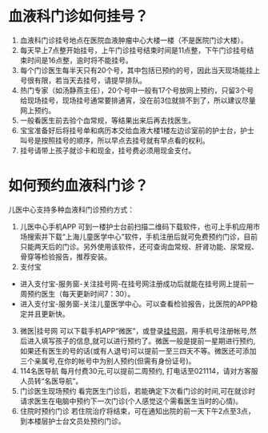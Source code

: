 # 血液科门诊如何挂号？
1. 血液科门诊挂号地点在医院血液肿瘤中心大楼一楼（不是医院门诊大楼）。
2. 每天早上7点整开始挂号，上午门诊挂号结束时间是11点整，下午门诊挂号结束时间是16点整，逾时将不能挂号。
3. 每个门诊医生每半天只有20个号，其中包括已预约的号，因此当天现场能挂上号很有限，若当天去挂号，请提早排队。
4. 热门专家（如汤静燕主任），20个号中一般有17个号放网上预约，只留3个号给现场挂号，现场挂号通常要排通宵，没在前3位就排不到了，所以建议尽量网上预约。
5. 一般看医生前去验个血常规，等结果出来后再去找医生。
6. 宝宝准备好后将挂号单和病历本交给血液大楼1楼左边诊室前的护士台，护士叫号是按照挂号的顺序，所以早点去挂号就有早点看的权利。
7. 挂号请带上孩子就诊卡和现金，挂号费必须用现金支付。

# 如何预约血液科门诊？
儿医中心支持多种血液科门诊预约方式：
1. 儿医中心手机APP
   可到一楼护士台前扫描二维码下载软件，也可上手机应用市场搜索并下载“上海儿童医学中心”软件，手机注册后就可免费预约门诊，目前只能两天后的门诊。另外使用该软件，还可查询血常规、肝肾功能、尿常规、骨穿等检验报告，推荐安装。
2. 支付宝
  - 进入支付宝-服务窗-关注挂号网-在挂号网注册成功后就能在挂号网上提前一周预约医生（每天更新时间7：30）。
  - 进入支付宝-服务窗-关注儿童医学中心。可以查看检验报告，比医院的APP稳定并且更新快。
3. 微医|挂号网
   可以下载手机APP“微医”，或登录[挂号网](http://www.guahao.com)，用手机号注册帐号,然后进入填写孩子的信息,就可以进行预约了。微医一般是提前一星期进行预约,如果还有医生的号的话(或有人退号)可以提前一至三四天不等。微医还可添加三个亲属号,在你的帐号中为别人预约(但需有身份证号)。
4. 114名医导航
   每月付费30元,可以提前二周预约, 打电话至021114，请对方客服人员转“名医导航”。
5. 门诊医生现场预约
   看完医生门诊后，若能确定下次看门诊的时间,可在就诊时请求医生在电脑中预约下一次门诊(个人感觉这个需看医生当时的心情)。
6. 住院时预约门诊
   若住院治疗将结束，可在通知出院的前一天下午2点至3点，到本楼层护士台文员处预约门诊。
